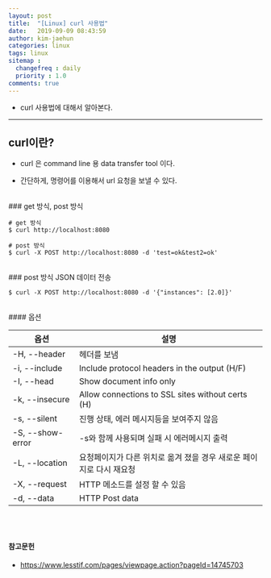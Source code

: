 ```yaml
---
layout: post
title:  "[Linux] curl 사용법"
date:   2019-09-09 08:43:59
author: kim-jaehun
categories: linux
tags: linux
sitemap :
  changefreq : daily
  priority : 1.0
comments: true
---
```


- curl 사용법에 대해서 알아본다.

---

## curl이란?

- curl 은 command line 용 data transfer tool 이다.

- 간단하게, 명령어를 이용해서 url 요청을 보낼 수 있다.


<br>
###  get 방식, post 방식

```
# get 방식
$ curl http://localhost:8080

# post 방식
$ curl -X POST http://localhost:8080 -d 'test=ok&test2=ok'
```

<br>
### post 방식 JSON 데이터 전송

```
$ curl -X POST http://localhost:8080 -d '{"instances": [2.0]}'
```

<br>
#### 옵션
<table>
  <thead>
    <tr>
      <th>옵션</th>
      <th>설명</th>
    </tr>
  </thead>
  <tbody>
    <tr>
      <td>-H, --header</td>
      <td>헤더를 보냄</td>
    </tr>
    <tr>
      <td>-i, --include</td>
      <td>Include protocol headers in the output (H/F)</td>
    </tr>
    <tr>
      <td>-I, --head</td>
      <td>Show document info only</td>
    </tr>
    <tr>
      <td>-k, --insecure</td>
      <td>Allow connections to SSL sites without certs (H)</td>
    </tr>    
    <tr>
      <td>-s, --silent</td>
      <td>진행 상태, 에러 메시지등을 보여주지 않음</td>
    </tr>
    <tr>
      <td>-S, --show-error</td>
      <td>-s와 함께 사용되며 실패 시 에러메시지 출력</td>
    </tr>
    <tr>
      <td>-L, --location</td>
      <td>요청페이지가 다른 위치로 옮겨 졌을 경우 새로운 페이지로 다시 재요청</td>
    </tr>
    <tr>
    <td>-X, --request</td>
    <td>HTTP 메소드를 설정 할 수 있음</td>
    </tr>
    <tr>
      <td>-d, --data</td>
      <td>HTTP Post data</td>
    </tr>


  </tbody>
</table>

<br><br>
#### 참고문헌
* https://www.lesstif.com/pages/viewpage.action?pageId=14745703
